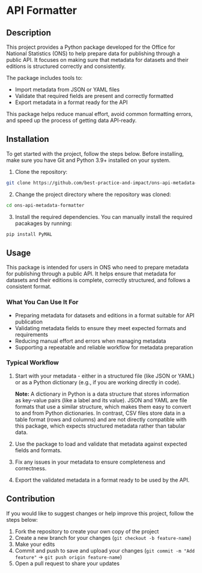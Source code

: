 # API Formatter
## Description 
This project provides a Python package developed for the Office for National Statistics (ONS) to help prepare data for publishing through a public API. It focuses on making sure that metadata for datasets and their editions is structured correctly and consistently.

The package includes tools to:

* Import metadata from JSON or YAML files
* Validate that required fields are present and correctly formatted
* Export metadata in a format ready for the API

This package helps reduce manual effort, avoid common formatting errors, and speed up the process of getting data API-ready.

## Installation 
To get started with the project, follow the steps below. Before installing, make sure you have Git and Python 3.9+ installed on your system. 

1. Clone the repository: 

```bash
git clone https://github.com/best-practice-and-impact/ons-api-metadata-formatter.git
```

2. Change the project directory where the repository was cloned: 
```bash
cd ons-api-metadata-formatter 
```
3. Install the required dependencies. You can manually install the required pacakages by running:

```bash
pip install PyMAL
```

## Usage
This package is intended for users in ONS who need to prepare metadata for publishing through a public API. It helps ensure that metadata for datasets and their editions is complete, correctly structured, and follows a consistent format.

### What You Can Use It For
 * Preparing metadata for datasets and editions in a format suitable for API publication
 * Validating metadata fields to ensure they meet expected formats and requirements
 * Reducing manual effort and errors when managing metadata
 * Supporting a repeatable and reliable workflow for metadata preparation

### Typical Workflow
1.	Start with your metadata - either in a structured file (like JSON or YAML) or as a Python dictionary (e.g., if you are working directly in code).

    **Note:** A dictionary in Python is a data structure that stores information as key-value pairs (like a label and its value). JSON and YAML are file formats that use a similar structure, which makes them easy to convert to and from Python dictionaries. In contrast, CSV files store data in a table format (rows and columns) and are not directly compatible with this package, which expects structured metadata rather than tabular data.

2.	Use the package to load and validate that metadata against expected fields and formats.
3.	Fix any issues in your metadata to ensure completeness and correctness.
4.	Export the validated metadata in a format ready to be used by the API.


## Contribution

If you would like to suggest changes or help improve this project, follow the steps below: 

1. Fork the repository to create your own copy of the project
2. Create a new branch for your changes (`git checkout -b feature-name`)
3. Make your edits
4. Commit and push to save and upload your changes (`git commit -m "Add feature"` → `git push origin feature-name`)
5. Open a pull request to share your updates
